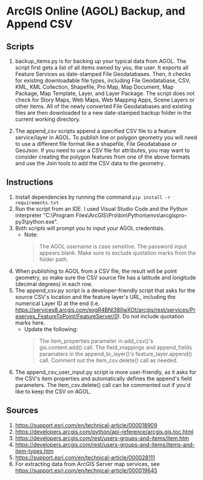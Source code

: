 # ArcGIS Online (AGOL) Backup, and Append CSV

## Scripts 

1. backup_items.py is for backing up your typical data from AGOL. The script first gets a list of all items owned by you, the user. It exports all Feature Services as date-stamped File Geodatabases. Then, it checks for existing downloadable file types, including File Geodatabase, CSV, KML, KML Collection, Shapefile, Pro Map, Map Document, Map Package, Map Template, Layer, and Layer Package. The script does not check for Story Maps, Web Maps, Web Mapping Apps, Scene Layers or other items. All of the newly converted File Geodatabases and existing files are then downloaded to a new date-stamped backup folder in the current working directory. 

2. The append_csv scripts append a specified CSV file to a feature service/layer in AGOL. To publish line or polygon geometry you will need to use a different file format like a shapefile, File Geodatabase or GeoJson. If you need to use a CSV file for attributes, you may want to consider creating the polygon features from one of the above formats and use the Join tools to add the CSV data to the geometry.

## Instructions

1. Install dependencies by running the command ```pip install -r requirements.txt```
2. Run the script from an IDE. I used Visual Studio Code and the Python interpreter "C:\Program Files\ArcGIS\Pro\bin\Python\envs\arcgispro-py3\python.exe".
3. Both scripts will prompt you to input your AGOL credentials.
    - Note:
        > The AGOL username is case sensitive. The password input appears blank. 
        > Make sure to exclude quotation marks from the folder path.     
4. When publishing to AGOL from a CSV file, the result will be point geometry, so make sure the CSV source file has a latitude and longitude (decimal degrees) in each row. 
5. The append_csv.py script is a developer-friendly script that asks for the source CSV's location and the feature layer's URL, including the numerical Layer ID at the end (i.e. https://services8.arcgis.com/exgR4BNI38IIwXOt/arcgis/rest/services/Preserves_FeatureToPoint/FeatureServer/0). Do not include quotation marks here.
    - Update the following:
        > The item_properties parameter in add_csv()'s gis.content.add() call.
        > The field_mappings and append_fields paramaters in the append_to_layer()'s feature_layer.append() call.
        > Comment out the item_csv.delete() call as needed. 
6. The append_csv_user_input.py script is more user-friendly, as it asks for the CSV's item properties and automatically defines the append's field parameters. The item_csv.delete() call can be commented out if you'd like to keep the CSV on AGOL.

## Sources

1. https://support.esri.com/en/technical-article/000018909 
2. https://developers.arcgis.com/python/api-reference/arcgis.gis.toc.html 
3. https://developers.arcgis.com/rest/users-groups-and-items/item.htm
4. https://developers.arcgis.com/rest/users-groups-and-items/items-and-item-types.htm
5. https://support.esri.com/en/technical-article/000028111
6. For extracting data from ArcGIS Server map services, see https://support.esri.com/en/technical-article/000019645 

